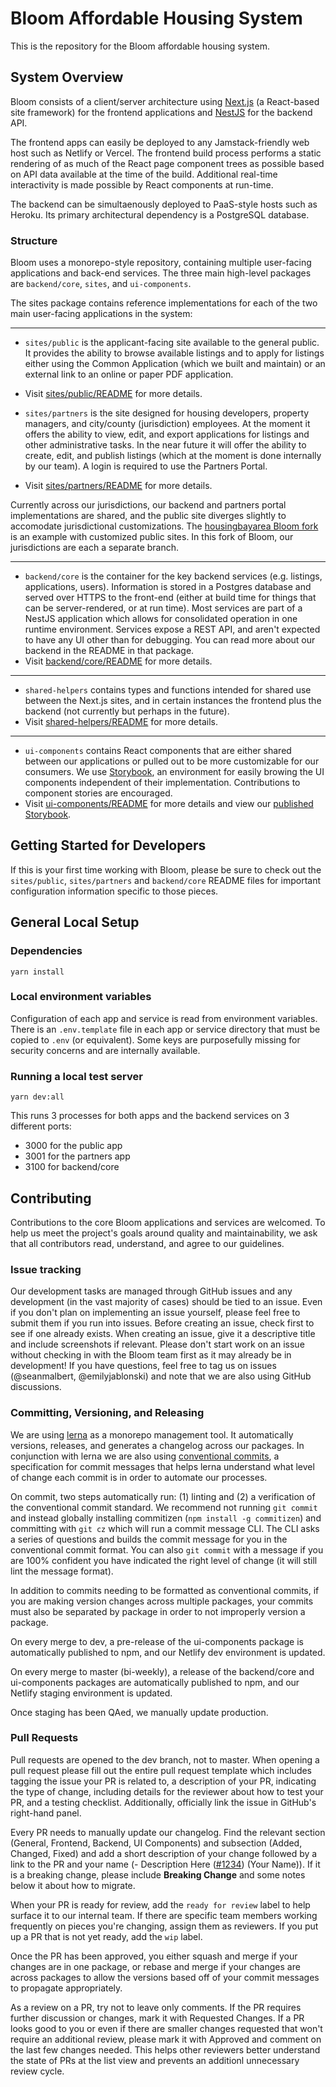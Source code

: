 # Bloom Affordable Housing System

This is the repository for the Bloom affordable housing system.

## System Overview

Bloom consists of a client/server architecture using [Next.js](https://nextjs.org) (a React-based site framework) for the frontend applications and [NestJS](https://nestjs.com) for the backend API.

The frontend apps can easily be deployed to any Jamstack-friendly web host such as Netlify or Vercel. The frontend build process performs a static rendering of as much of the React page component trees as possible based on API data available at the time of the build. Additional real-time interactivity is made possible by React components at run-time.

The backend can be simultaenously deployed to PaaS-style hosts such as Heroku. Its primary architectural dependency is a PostgreSQL database.

### Structure

Bloom uses a monorepo-style repository, containing multiple user-facing applications and back-end services. The three main high-level packages are `backend/core`, `sites`, and `ui-components`.

The sites package contains reference implementations for each of the two main user-facing applications in the system:

---

- `sites/public` is the applicant-facing site available to the general public. It provides the ability to browse available listings and to apply for listings either using the Common Application (which we built and maintain) or an external link to an online or paper PDF application.
- Visit [sites/public/README](https://github.com/bloom-housing/bloom/blob/dev/sites/public/README.md) for more details.

- `sites/partners` is the site designed for housing developers, property managers, and city/county (jurisdiction) employees. At the moment it offers the ability to view, edit, and export applications for listings and other administrative tasks. In the near future it will offer the ability to create, edit, and publish listings (which at the moment is done internally by our team). A login is required to use the Partners Portal.
- Visit [sites/partners/README](https://github.com/bloom-housing/bloom/blob/dev/sites/partners/README.md) for more details.

Currently across our jurisdictions, our backend and partners portal implementations are shared, and the public site diverges slightly to accomodate jurisdictional customizations. The [housingbayarea Bloom fork](https://github.com/housingbayarea/bloom) is an example with customized public sites. In this fork of Bloom, our jurisdictions are each a separate branch.

---

- `backend/core` is the container for the key backend services (e.g. listings, applications, users). Information is stored in a Postgres database and served over HTTPS to the front-end (either at build time for things that can be server-rendered, or at run time). Most services are part of a NestJS application which allows for consolidated operation in one runtime environment. Services expose a REST API, and aren't expected to have any UI other than for debugging. You can read more about our backend in the README in that package.
- Visit [backend/core/README](https://github.com/bloom-housing/bloom/blob/dev/backend/core/README.md) for more details.

---

- `shared-helpers` contains types and functions intended for shared use between the Next.js sites, and in certain instances the frontend plus the backend (not currently but perhaps in the future).
- Visit [shared-helpers/README](https://github.com/bloom-housing/bloom/blob/dev/shared-helpers/README.md) for more details.

---

- `ui-components` contains React components that are either shared between our applications or pulled out to be more customizable for our consumers. We use [Storybook](https://storybook.js.org/), an environment for easily browing the UI components independent of their implementation. Contributions to component stories are encouraged.
- Visit [ui-components/README](https://github.com/bloom-housing/bloom/blob/dev/ui-components/README.md) for more details and view our [published Storybook](https://storybook.bloom.exygy.dev/).

## Getting Started for Developers

If this is your first time working with Bloom, please be sure to check out the `sites/public`, `sites/partners` and `backend/core` README files for important configuration information specific to those pieces.

## General Local Setup

### Dependencies

```
yarn install
```

### Local environment variables

Configuration of each app and service is read from environment variables. There is an `.env.template` file in each app or service directory that must be copied to `.env` (or equivalent). Some keys are purposefully missing for security concerns and are internally available.

### Running a local test server

```
yarn dev:all
```

This runs 3 processes for both apps and the backend services on 3 different ports:

- 3000 for the public app
- 3001 for the partners app
- 3100 for backend/core

## Contributing

Contributions to the core Bloom applications and services are welcomed. To help us meet the project's goals around quality and maintainability, we ask that all contributors read, understand, and agree to our guidelines.

### Issue tracking

Our development tasks are managed through GitHub issues and any development (in the vast majority of cases) should be tied to an issue. Even if you don't plan on implementing an issue yourself, please feel free to submit them if you run into issues. Before creating an issue, check first to see if one already exists. When creating an issue, give it a descriptive title and include screenshots if relevant. Please don't start work on an issue without checking in with the Bloom team first as it may already be in development! If you have questions, feel free to tag us on issues (@seanmalbert, @emilyjablonski) and note that we are also using GitHub discussions.

### Committing, Versioning, and Releasing

We are using [lerna](https://lerna.js.org/) as a monorepo management tool. It automatically versions, releases, and generates a changelog across our packages. In conjunction with lerna we are also using [conventional commits](https://www.conventionalcommits.org/en/v1.0.0/), a specification for commit messages that helps lerna understand what level of change each commit is in order to automate our processes.

On commit, two steps automatically run: (1) linting and (2) a verification of the conventional commit standard. We recommend not running `git commit` and instead globally installing commitizen (`npm install -g commitizen`) and committing with `git cz` which will run a commit message CLI. The CLI asks a series of questions and builds the commit message for you in the conventional commit format. You can also `git commit` with a message if you are 100% confident you have indicated the right level of change (it will still lint the message format).

In addition to commits needing to be formatted as conventional commits, if you are making version changes across multiple packages, your commits must also be separated by package in order to not improperly version a package.

On every merge to dev, a pre-release of the ui-components package is automatically published to npm, and our Netlify dev environment is updated.

On every merge to master (bi-weekly), a release of the backend/core and ui-components packages are automatically published to npm, and our Netlify staging environment is updated.

Once staging has been QAed, we manually update production.

### Pull Requests

Pull requests are opened to the dev branch, not to master. When opening a pull request please fill out the entire pull request template which includes tagging the issue your PR is related to, a description of your PR, indicating the type of change, including details for the reviewer about how to test your PR, and a testing checklist. Additionally, officially link the issue in GitHub's right-hand panel.

Every PR needs to manually update our changelog. Find the relevant section (General, Frontend, Backend, UI Components) and subsection (Added, Changed, Fixed) and add a short description of your change followed by a link to the PR and your name (- Description Here ([#1234](https://github.com/bloom-housing/bloom/pull/1234)) (Your Name)). If it is a breaking change, please include **Breaking Change** and some notes below it about how to migrate.

When your PR is ready for review, add the `ready for review` label to help surface it to our internal team. If there are specific team members working frequently on pieces you're changing, assign them as reviewers. If you put up a PR that is not yet ready, add the `wip` label.

Once the PR has been approved, you either squash and merge if your changes are in one package, or rebase and merge if your changes are across packages to allow the versions based off of your commit messages to propagate appropriately.

As a review on a PR, try not to leave only comments. If the PR requires further discussion or changes, mark it with Requested Changes. If a PR looks good to you or even if there are smaller changes requested that won't require an additional review, please mark it with Approved and comment on the last few changes needed. This helps other reviewers better understand the state of PRs at the list view and prevents an additionl unnecessary review cycle.
